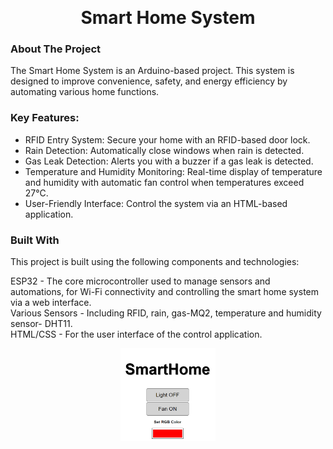 <!-- *** Thanks for checking out the Smart Home System Project. If you have a suggestion *** that would make this better, please fork the repo and create a pull request *** or simply open an issue with the tag "enhancement". *** Don't forget to give the project a star! *** Thanks again! Now go create something AMAZING! :D -->

<br /> <div align="center">  <h1 align="center">Smart Home System</h1></div>
 <!-- ABOUT THE PROJECT -->
<h3>About The Project</h3>

The Smart Home System is an Arduino-based project. This system is designed to improve convenience, safety, and energy efficiency by automating various home functions.

<h3>Key Features:</h3>
<ul>
<li>RFID Entry System: Secure your home with an RFID-based door lock.</li>
<li>Rain Detection: Automatically close windows when rain is detected.</li>
<li>Gas Leak Detection: Alerts you with a buzzer if a gas leak is detected.</li>
<li>Temperature and Humidity Monitoring: Real-time display of temperature and humidity with automatic fan control when temperatures exceed 27°C.</li>
<li>User-Friendly Interface: Control the system via an HTML-based application.</li>
</ul>
<h3>Built With</h3>
This project is built using the following components and technologies:

ESP32 - The core microcontroller used to manage sensors and automations, for Wi-Fi connectivity and controlling the smart home system via a web interface.<br/>
Various Sensors - Including RFID, rain, gas-MQ2, temperature and humidity sensor- DHT11.<br/>
HTML/CSS - For the user interface of the control application.

<div align="center"><img src="smart_home_app" alt="smart home app img" width="30%"/></div>
